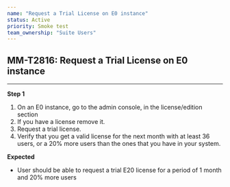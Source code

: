 ```yaml
---
name: "Request a Trial License on E0 instance"
status: Active
priority: Smoke test
team_ownership: "Suite Users"
---
```


## MM-T2816: Request a Trial License on E0 instance

---

**Step 1**

1. On an E0 instance, go to the admin console, in the license/edition section
2. If you have a license remove it.
3. Request a trial license.
4. Verify that you get a valid license for the next month with at least 36 users, or a 20% more users than the ones that you have in your system.

**Expected**

- User should be able to request a trial E20 license for a period of 1 month and 20% more users
